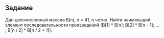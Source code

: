 ## Задание

Дан целочисленный массив B(n), n < 41, n четно. Найти наименьший элемент последовательности произведений {B\[1\] * B\[n\]; B\[2\] * B\[n - 1\]; ... ; B\[n / 2\] * B\[n / 2 + 1\]}.